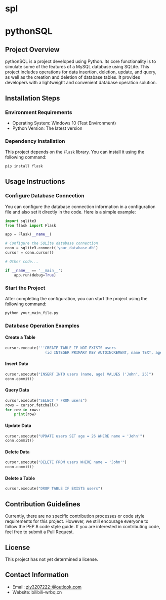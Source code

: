 # spl
# pythonSQL

## Project Overview
pythonSQL is a project developed using Python. Its core functionality is to simulate some of the features of a MySQL database using SQLite. This project includes operations for data insertion, deletion, update, and query, as well as the creation and deletion of database tables. It provides developers with a lightweight and convenient database operation solution.

## Installation Steps
### Environment Requirements
- Operating System: Windows 10 (Test Environment)
- Python Version: The latest version

### Dependency Installation
This project depends on the `Flask` library. You can install it using the following command:
```bash
pip install flask
```

## Usage Instructions
### Configure Database Connection
You can configure the database connection information in a configuration file and also set it directly in the code. Here is a simple example:
```python
import sqlite3
from flask import Flask

app = Flask(__name__)

# Configure the SQLite database connection
conn = sqlite3.connect('your_database.db')
cursor = conn.cursor()

# Other code...

if __name__ == '__main__':
    app.run(debug=True)
```

### Start the Project
After completing the configuration, you can start the project using the following command:
```bash
python your_main_file.py
```

### Database Operation Examples
#### Create a Table
```python
cursor.execute('''CREATE TABLE IF NOT EXISTS users
                  (id INTEGER PRIMARY KEY AUTOINCREMENT, name TEXT, age INTEGER)''')
```

#### Insert Data
```python
cursor.execute("INSERT INTO users (name, age) VALUES ('John', 25)")
conn.commit()
```

#### Query Data
```python
cursor.execute("SELECT * FROM users")
rows = cursor.fetchall()
for row in rows:
    print(row)
```

#### Update Data
```python
cursor.execute("UPDATE users SET age = 26 WHERE name = 'John'")
conn.commit()
```

#### Delete Data
```python
cursor.execute("DELETE FROM users WHERE name = 'John'")
conn.commit()
```

#### Delete a Table
```python
cursor.execute("DROP TABLE IF EXISTS users")
```

## Contribution Guidelines
Currently, there are no specific contribution processes or code style requirements for this project. However, we still encourage everyone to follow the PEP 8 code style guide. If you are interested in contributing code, feel free to submit a Pull Request.

## License
This project has not yet determined a license.

## Contact Information
- Email: ziy3207222-@outlook.com
- Website: bilibili-wrbq.cn
